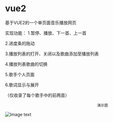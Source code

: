 # vue2


基于VUE2的一个单页面音乐播放网页

实现功能：
1.暂停、播放、下一首、上一首

2.进度条的拖动

3.播放列表的打开、关闭以及歌曲添加至播放列表

4.播放列表歌曲的切换

5.歌手个人页面

6.歌词显示与展开

（仅收录了每个歌手中的前两首）


                                              演示图

![Image text](https://raw.githubusercontent.com/a382775086/musicPlayer/master/b.gif)
